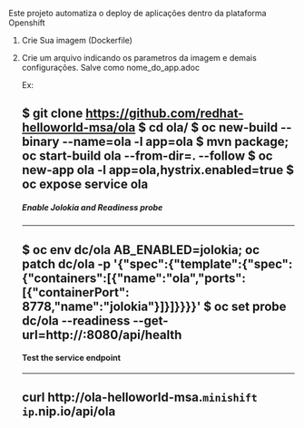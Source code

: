 Este projeto automatiza o deploy de aplicações dentro da plataforma Openshift

1. Crie Sua imagem (Dockerfile) 
2. Crie um arquivo indicando os parametros da imagem e demais configurações. Salve como nome_do_app.adoc

    Ex:

    $ git clone https://github.com/redhat-helloworld-msa/ola
    $ cd ola/
    $ oc new-build --binary --name=ola -l app=ola
    $ mvn package; oc start-build ola --from-dir=. --follow
    $ oc new-app ola -l app=ola,hystrix.enabled=true
    $ oc expose service ola
    ----

    ##### Enable Jolokia and Readiness probe

    ----
    $ oc env dc/ola AB_ENABLED=jolokia; oc patch dc/ola -p '{"spec":{"template":{"spec":{"containers":[{"name":"ola","ports":[{"containerPort": 8778,"name":"jolokia"}]}]}}}}'
    $ oc set probe dc/ola --readiness --get-url=http://:8080/api/health
    ----

    #### Test the service endpoint

    ----
    curl http://ola-helloworld-msa.`minishift ip`.nip.io/api/ola
    ----
    
